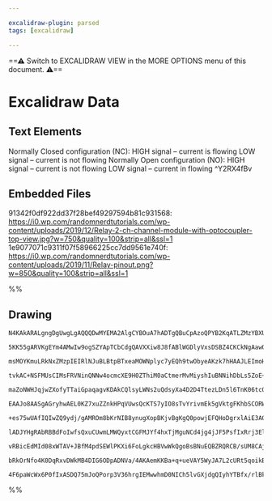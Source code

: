 ```yaml
---

excalidraw-plugin: parsed
tags: [excalidraw]

---
```

==⚠  Switch to EXCALIDRAW VIEW in the MORE OPTIONS menu of this document. ⚠==


# Excalidraw Data
## Text Elements
Normally Closed configuration (NC):
HIGH signal – current is flowing
LOW signal – current is not flowing
Normally Open configuration (NO):
HIGH signal – current is not flowing
LOW signal – current in flowing
 ^Y2RX4fBv

## Embedded Files
91342f0df922dd37f28bef49297594b81c931568: https://i0.wp.com/randomnerdtutorials.com/wp-content/uploads/2019/12/Relay-2-ch-channel-module-with-optocoupler-top-view.jpg?w=750&quality=100&strip=all&ssl=1
1e9077071c9311f07f58966225cc7dd9561e740f: https://i0.wp.com/randomnerdtutorials.com/wp-content/uploads/2019/11/Relay-pinout.png?w=850&quality=100&strip=all&ssl=1

%%
## Drawing
```compressed-json
N4KAkARALgngDgUwgLgAQQQDwMYEMA2AlgCYBOuA7hADTgQBuCpAzoQPYB2KqATLZMzYBXUtiRoIACyhQ4zZAHoFAc0JRJQgEYA6bGwC2CgF7N6hbEcK4OCtptbErHALRY8RMpWdx8Q1TdIEfARcZgRmBShcZQUebTiAdho6IIR9BA4oZm4AbXAwUDAi6HhxdEJ9aKR+YsYWdi40AEYeBJrIOtZOADlOMW4mgFYAZgAGHh5B0bb8yEIOYixuCFxR

5KK55gARVKgEYm4AMwIw9ogSZYApTCbCdgQAVXXiw8J8fABlWGDlyVxsDSBZ4CKCkNgAawQAHUSOoBmdmKCIQgvjAfhJBB5gRAwX5JBxwtlmmc2HB/moYANRqMztZlOjUDTZhBMNxnDwABxNbSjAAsTVGAE4EoLBjwAGy8wW8mYbCCUtDOFrDcXaLnSiXjBLihKDBFIyEAYTY+DYpGWAGJqda1mdNP9wcpcQtjabzRJQdZmGTAplsRRYZJuDK4uK

msMOYKmuLRkNxZMzpIEIRlNJuBLBtpBTxeaMOWNplyc7yEQh9twObyeAKzk7hHAAJLEImoHIAXTOh3I6Sb3A4QneZ2dxAJzBb/cHzM0wgWAFFgulMi322chHBiLg9gdmgkeONWmLBXmmmciBxwX2B/hT2xsJDt6hjvhTszEZuhC2IIgFvNlNjXsEvYSFGwxVocozEIc2Y8MQxDDAkhycpoCCHFKPDCoM0qaFy2CCsMcYctizDuGUeQbGAJ6zBRsx

tvkAC+NSFMUsCIMsFRVNinQNNw4ocmcXE9H0ZThiM0aCtmerMvMiyshIuBNNihDbLs5ZoE+L5yhcEhQg84LhhwAAqAAS/5vJ83xlFI/yAtUr4GtCgbwnZYKQqiDIQJiFxDsIqaji2lFyqS5KwFSTJynSDJhcUsmoOyUbaIMOrDBGgrimlyXDGcCqxdmoxqtKHJ5hyUygcMklyoiLkIK6ZqWja1LYvad51kILomrVHrkBw3q4L6UD+o5aBTFFkBJi

maZoNWHJqjwZXofyTTaiGpaqagvKDAkCQlsyLWNs2uQdsyXa4D2D4TtezLDn5l6TnK06tcQ85pBkWQHau66bqti17hMurocep7zBeaDnTed6repCD6u+n7fo4HB/p2bwIEB6BNAgR6bdMTS4fhTTgQhgyRmlEyDNg2AJLBophggW2jIcREkbkVEBRsTQ0fRjHMixll7Jg/X8UwXSNGt5W1ELDS9Bw/STXyTTFZK4lnNJSxyTwinKcEW5HCcUNSQ+

EAAJo8AASgAGryhwAEL0KZ7xuZZnkHPqVUwsQcKTS7yIO8sTvYrivmEk5gVktgFKhbSCORWcMXODqgraOKiWFQkAqTE0SvMtlzjiQnBaCpWCQRvyu5e0a7XuugFrozXtl3Q6LVtW6yyet1PovQN7tBmgZW8toIqpdWRN7vhCbMmNqb9TuYsCGWD5NLyMbTKMaWCrWuJ7cuh1ysdp03RdcpXUHINXnaM6PQuL1b+9G7azuP1FsVUzioD5772D9468

+es75wUAfIQIwZQ9ydj/gAMROm8bKrNIB8ynugXopBKjvBgKgQ0powjEFQHoDgrxlAiE3A0VAAAKbohoACUyAAA6HAjINgAOJGVQKwZQHACCoEAMgE2CRB9VQEpR8poAwIxoQAGQAPJQmYSmNh+BOHcNILw/hHA2BQAEWwIRygaGIOQfgVBYjvzYM4HgghUAiGkLEZQmhdDGFSNYewrh2AeEvT4cwVAyjVGHEEb+UREjbEyLkY4hRzj5hqI0TQ/2

lADJYHgRAbRBBdFoIwfsQxuCUwmLMWQyxtCGFMJYf4hxTjMguNCd4jg4jJF5PsfIxRrj3ElOERwOJKDUD6IyCk4x5BTGcBId0Cx1Dsk2MqbIgpQSilKJUfUzRZTfFDICYU1RITPHqNKdiOBABBIgrDljBEOALZkdRTHuA2dIlupJsQ4KiPMJgqNQbMjNCmeYBAon82WE0hJ6C2CYPaWkzpGSKH9Osbk6RVTAk1MmT4ipwLhnVOCbUiZSywmNLNDo

vRBicEdMId08xWTAV+JBfM4pdSEWlPKXi6FoLgkcHBVwWkQgoBsBNuEQBZRQRCB/sUM8CAjLJkngMeIgx6LgG3isOAcAvifW4ExaASZ0jLA3KQC8NQGCEAQBQK2Ddhw1UrhAC0hw9X6ueBAClmQGx7H0F8KqWrLS13Roa41UBTVpHVc1TVFcW5dR6n1O18zHX6DAWZH2GITReXyEan1ZqLXIjdh7XgSr7W+sja5Cyvtg3O1DfGs1JsfL4mPqgVmY

bRkOrNfo4K0DqRxvDWkMB4DIG6ODpADNVa/4AKAemKKBa+q+ueVAY5WyJA7L2cURt5qoikB7Qo9RSZcBnVPumyt+hZwLDWROigU6Da9TBFQJVxEwTvDNtwLaCQeS5klLyRe+FeR8VDTuk0+BDYDGzMMfu+EV4JFjBySs+ajBsAMJK/ZBA2XcDymVeqoHrTDE5nOwtvqs0PWuhIYchqnQkBbWUW5xRkPECtWgJikArYmgNhaQ0gpiPEbAWA7EjL8H

4F6paWcWx6P0fIxASDQ75mJoQPorp3V36hrgIEMwwhmD0NICh5lvGXjdgQIyhYTBfx/rlBkXAmhggPlZeyhtRA4DcHU2cNhsq0C6buXSzlOnSBstY5AOwAArBA2AsgfDYXAAAsmwRYi7lOqa/mEcADE6AAXCJKuiIA6JAA==
```
%%